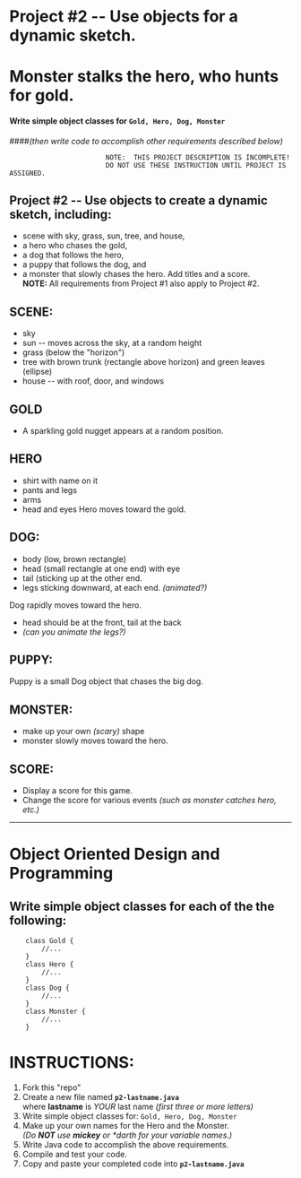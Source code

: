 # Project #2 -- Use objects for a dynamic sketch.
# Monster stalks the hero, who hunts for gold.

#### Write simple object classes for ```Gold, Hero, Dog, Monster```  
####_(then write code to accomplish other requirements described below)_

                            NOTE:  THIS PROJECT DESCRIPTION IS INCOMPLETE!
                            DO NOT USE THESE INSTRUCTION UNTIL PROJECT IS ASSIGNED.




## Project #2 -- Use objects to create a dynamic sketch, including:
+ scene with sky, grass, sun, tree, and house,  
+ a hero who chases the gold,
+ a dog that follows the hero,
+ a puppy that follows the dog, and
+ a monster that slowly chases the hero.
Add titles and a score.  
**NOTE:**  All requirements from Project #1 also apply to Project #2.  

## SCENE:
+ sky
+ sun -- moves across the sky, at a random height
+ grass (below the "horizon")
+ tree with brown trunk (rectangle above horizon) and green leaves (ellipse) 
+ house -- with roof, door, and windows

## GOLD
+ A sparkling gold nugget appears at a random position.

## HERO
+ shirt with name on it
+ pants and legs
+ arms
+ head and eyes
Hero moves toward the gold.

## DOG:
+ body (low, brown rectangle)
+ head (small rectangle at one end) with eye
+ tail (sticking up at the other end.
+ legs sticking downward, at each end.  _(animated?)_

Dog rapidly moves toward the hero.  
+ head should be at the front, tail at the back
+ _(can you animate the legs?)_ 

## PUPPY:
Puppy is a small Dog object that chases the big dog.

## MONSTER:
+ make up your own _(scary)_ shape
+ monster slowly moves toward the hero.

## SCORE:
+ Display a score for this game.
+ Change the score for various events _(such as monster catches hero, etc.)_

----

# Object Oriented Design and Programming
## Write simple object classes for each of the the following:
```
    class Gold { 
        //... 
    }
    class Hero { 
        //... 
    }
    class Dog { 
        //... 
    }
    class Monster { 
        //... 
    }
```

# INSTRUCTIONS:
1. Fork this "repo"
2. Create a new file named **`p2-lastname.java`**  
    where **lastname** is  *YOUR* last name *(first three or more letters)*
3. Write simple object classes for:  ```Gold, Hero, Dog, Monster```
4. Make up your own names for the Hero and the Monster.  
      _(Do **NOT** use **mickey** or **darth* for your variable names.)_
5. Write Java code to accomplish the above requirements.
6. Compile and test your code.
7. Copy and paste your completed code into **`p2-lastname.java`**
 

